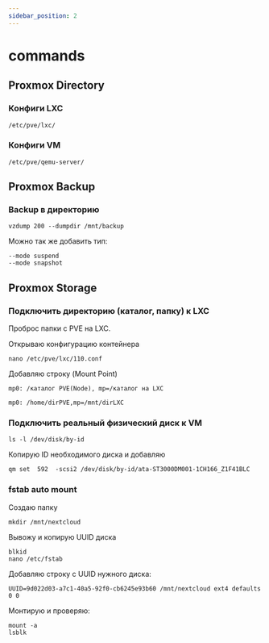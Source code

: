 ```yaml
---
sidebar_position: 2
---
```


# commands

## Proxmox Directory 
### Конфиги LXC 
```
/etc/pve/lxc/
```
### Конфиги VM 

```
/etc/pve/qemu-server/
```

## Proxmox Backup 

### Backup в директорию

```
vzdump 200 --dumpdir /mnt/backup 
```

Можно так же добавить тип:

```
--mode suspend
--mode snapshot
```


## Proxmox Storage

### Подключить директорию (каталог, папку) к LXC

Проброс папки с PVE на LXC.

Открываю конфигурацию контейнера

```
nano /etc/pve/lxc/110.conf
```

Добавляю строку (Mount Point)

```
mp0: /каталог PVE(Node), mp=/каталог на LXC

mp0: /home/dirPVE,mp=/mnt/dirLXC
```

### Подключить реальный физический диск к VM

```
ls -l /dev/disk/by-id
```

Копирую ID необходимого диска и добавляю

```
qm set  592  -scsi2 /dev/disk/by-id/ata-ST3000DM001-1CH166_Z1F41BLC
```

### fstab auto mount

Создаю папку

```
mkdir /mnt/nextcloud
```

Вывожу и копирую UUID диска

```
blkid
nano /etc/fstab
```

Добавляю строку с UUID нужного диска:

```
UUID=9d022d03-a7c1-40a5-92f0-cb6245e93b60 /mnt/nextcloud ext4 defaults 0 0
```

Монтирую и проверяю:

```
mount -a
lsblk
```
